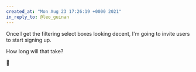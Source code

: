```yaml
---
created_at: "Mon Aug 23 17:26:19 +0000 2021"
in_reply_to: @leo_guinan
---
```


Once I get the filtering select boxes looking decent, I'm going to invite users to start signing up.

How long will that take?

🤔